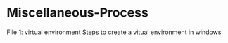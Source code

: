 # Miscellaneous-Process
File 1: virtual environment
  Steps to create a vitual environment in windows
